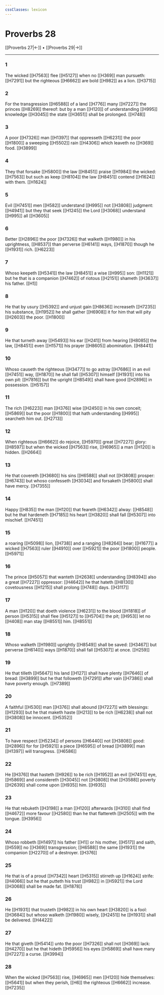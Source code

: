 ```yaml
---
cssClasses: lexicon
---
```

# Proverbs 28

[[Proverbs 27|←]] • [[Proverbs 29|→]]

---

### 1
The wicked [[H7563]] flee [[H5127]] when no [[H369]] man pursueth: [[H7291]] but the righteous [[H6662]] are bold [[H982]] as a lion. [[H3715]]

### 2
For the transgression [[H6588]] of a land [[H776]] many [[H7227]] the princes [[H8269]] thereof: but by a man [[H120]] of understanding [[H995]] knowledge [[H3045]] the state [[H3651]] shall be prolonged. [[H748]]

### 3
A poor [[H7326]] man [[H1397]] that oppresseth [[H6231]] the poor [[H1800]] a sweeping [[H5502]] rain [[H4306]] which leaveth no [[H369]] food. [[H3899]]

### 4
They that forsake [[H5800]] the law [[H8451]] praise [[H1984]] the wicked: [[H7563]] but such as keep [[H8104]] the law [[H8451]] contend [[H1624]] with them. [[H1624]]

### 5
Evil [[H7451]] men [[H582]] understand [[H995]] not [[H3808]] judgment: [[H4941]] but they that seek [[H1245]] the Lord [[H3068]] understand [[H995]] all [[H3605]]

### 6
Better [[H2896]] the poor [[H7326]] that walketh [[H1980]] in his uprightness, [[H8537]] than perverse [[H6141]] ways, [[H1870]] though he [[H1931]] rich. [[H6223]]

### 7
Whoso keepeth [[H5341]] the law [[H8451]] a wise [[H995]] son: [[H1121]] but he that is a companion [[H7462]] of riotous [[H2151]] shameth [[H3637]] his father. [[H1]]

### 8
He that by usury [[H5392]] and unjust gain [[H8636]] increaseth [[H7235]] his substance, [[H1952]] he shall gather [[H6908]] it for him that will pity [[H2603]] the poor. [[H1800]]

### 9
He that turneth away [[H5493]] his ear [[H241]] from hearing [[H8085]] the law, [[H8451]] even [[H1571]] his prayer [[H8605]] abomination. [[H8441]]

### 10
Whoso causeth the righteous [[H3477]] to go astray [[H7686]] in an evil [[H7451]] way, [[H1870]] he shall fall [[H5307]] himself [[H1931]] into his own pit: [[H7816]] but the upright [[H8549]] shall have good [[H2896]] in possession. [[H5157]]

### 11
The rich [[H6223]] man [[H376]] wise [[H2450]] in his own conceit; [[H5869]] but the poor [[H1800]] that hath understanding [[H995]] searcheth him out. [[H2713]]

### 12
When righteous [[H6662]] do rejoice, [[H5970]] great [[H7227]] glory: [[H8597]] but when the wicked [[H7563]] rise, [[H6965]] a man [[H120]] is hidden. [[H2664]]

### 13
He that covereth [[H3680]] his sins [[H6588]] shall not [[H3808]] prosper: [[H6743]] but whoso confesseth [[H3034]] and forsaketh [[H5800]] shall have mercy. [[H7355]]

### 14
Happy [[H835]] the man [[H120]] that feareth [[H6342]] alway: [[H8548]] but he that hardeneth [[H7185]] his heart [[H3820]] shall fall [[H5307]] into mischief. [[H7451]]

### 15
a roaring [[H5098]] lion, [[H738]] and a ranging [[H8264]] bear; [[H1677]] a wicked [[H7563]] ruler [[H4910]] over [[H5921]] the poor [[H1800]] people. [[H5971]]

### 16
The prince [[H5057]] that wanteth [[H2638]] understanding [[H8394]] also a great [[H7227]] oppressor: [[H4642]] he that hateth [[H8130]] covetousness [[H1215]] shall prolong [[H748]] days. [[H3117]]

### 17
A man [[H120]] that doeth violence [[H6231]] to the blood [[H1818]] of person [[H5315]] shall flee [[H5127]] to [[H5704]] the pit; [[H953]] let no [[H408]] man stay [[H8551]] him. [[H8551]]

### 18
Whoso walketh [[H1980]] uprightly [[H8549]] shall be saved: [[H3467]] but perverse [[H6140]] ways [[H1870]] shall fall [[H5307]] at once. [[H259]]

### 19
He that tilleth [[H5647]] his land [[H127]] shall have plenty [[H7646]] of bread: [[H3899]] but he that followeth [[H7291]] after vain [[H7386]] shall have poverty enough. [[H7389]]

### 20
A faithful [[H530]] man [[H376]] shall abound [[H7227]] with blessings: [[H1293]] but he that maketh haste [[H213]] to be rich [[H6238]] shall not [[H3808]] be innocent. [[H5352]]

### 21
To have respect [[H5234]] of persons [[H6440]] not [[H3808]] good: [[H2896]] for for [[H5921]] a piece [[H6595]] of bread [[H3899]] man [[H1397]] will transgress. [[H6586]]

### 22
He [[H376]] that hasteth [[H926]] to be rich [[H1952]] an evil [[H7451]] eye, [[H5869]] and considereth [[H3045]] not [[H3808]] that [[H3588]] poverty [[H2639]] shall come upon [[H935]] him. [[H935]]

### 23
He that rebuketh [[H3198]] a man [[H120]] afterwards [[H310]] shall find [[H4672]] more favour [[H2580]] than he that flattereth [[H2505]] with the tongue. [[H3956]]

### 24
Whoso robbeth [[H1497]] his father [[H1]] or his mother, [[H517]] and saith, [[H559]] no [[H369]] transgression; [[H6588]] the same [[H1931]] the companion [[H2270]] of a destroyer. [[H376]]

### 25
He that is of a proud [[H7342]] heart [[H5315]] stirreth up [[H1624]] strife: [[H4066]] but he that putteth his trust [[H982]] in [[H5921]] the Lord [[H3068]] shall be made fat. [[H1878]]

### 26
He [[H1931]] that trusteth [[H982]] in his own heart [[H3820]] is a fool: [[H3684]] but whoso walketh [[H1980]] wisely, [[H2451]] he [[H1931]] shall be delivered. [[H4422]]

### 27
He that giveth [[H5414]] unto the poor [[H7326]] shall not [[H369]] lack: [[H4270]] but he that hideth [[H5956]] his eyes [[H5869]] shall have many [[H7227]] a curse. [[H3994]]

### 28
When the wicked [[H7563]] rise, [[H6965]] men [[H120]] hide themselves: [[H5641]] but when they perish, [[H6]] the righteous [[H6662]] increase. [[H7235]]